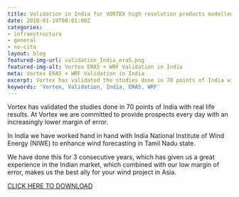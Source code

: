 ```yaml
---
title: Validation in India for VORTEX high resolution products modelled with WRF + ERA5
date: 2018-01-19T08:01:00Z
categories:
- infraestructura
- general
- no-cita
layout: blog
featured-img-url: validation_India_era5.png
featured-img-alt: Vortex ERA5 + WRF Validation in India
meta: Vortex ERA5 + WRF Validation in India
excerpt: Vortex has validated the studies done in 70 points of India with real life results.
keywords: 'Vortex, Validation, India, ERA5, WRF'
---
```

Vortex has validated the studies done in 70 points of India with real life results. At Vortex we are committed to provide prospects every day with an increasingly lower margin of error.

In India we have worked hand in hand with India National Institute of Wind Energy (NIWE) to enhance wind forecasting in Tamil Nadu state. 

We have done this for 3 consecutive years, which has given us a great experience in the Indian market, which combined with our low margin of error, makes us the best ally for your wind project in Asia.

<a href=http://www.vortexfdc.com/validation-india-era5>CLICK HERE TO DOWNLOAD</a>









